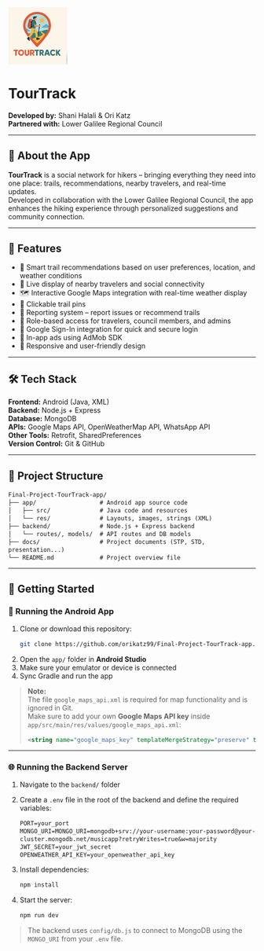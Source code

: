 
<p align="left">
  <img src="docs/logo.png" alt="TourTrack Logo" width="120"/>
</p>

# TourTrack

**Developed by:** Shani Halali & Ori Katz  
**Partnered with:** Lower Galilee Regional Council

---

## 📱 About the App

**TourTrack** is a social network for hikers – bringing everything they need into one place: trails, recommendations, nearby travelers, and real-time updates.  
Developed in collaboration with the Lower Galilee Regional Council, the app enhances the hiking experience through personalized suggestions and community connection.

---

## 🚀 Features

- 🧭 Smart trail recommendations based on user preferences, location, and weather conditions  
- 👥 Live display of nearby travelers and social connectivity  
- 🗺️ Interactive Google Maps integration with real-time weather display  
- 📌 Clickable trail pins 
- 📩 Reporting system – report issues or recommend trails  
- 🔐 Role-based access for travelers, council members, and admins  
- 🔐 Google Sign-In integration for quick and secure login  
- 📢 In-app ads using AdMob SDK  
- 📱 Responsive and user-friendly design 

---

## 🛠️ Tech Stack

**Frontend:** Android (Java, XML)  
**Backend:** Node.js + Express  
**Database:** MongoDB  
**APIs:** Google Maps API, OpenWeatherMap API, WhatsApp API  
**Other Tools:** Retrofit, SharedPreferences  
**Version Control:** Git & GitHub

---

## 📁 Project Structure

```
Final-Project-TourTrack-app/
├── app/                  # Android app source code  
│   ├── src/              # Java code and resources  
│   └── res/              # Layouts, images, strings (XML)  
├── backend/              # Node.js + Express backend  
│   └── routes/, models/  # API routes and DB models  
├── docs/                 # Project documents (STP, STD, presentation...)  
└── README.md             # Project overview file
```

---

## 🚀 Getting Started

### 📱 Running the Android App

1. Clone or download this repository:
   ```bash
   git clone https://github.com/orikatz99/Final-Project-TourTrack-app.git
   ```
2. Open the `app/` folder in **Android Studio**
3. Make sure your emulator or device is connected
4. Sync Gradle and run the app

> **Note:**  
> The file `google_maps_api.xml` is required for map functionality and is ignored in Git.  
> Make sure to add your own **Google Maps API key** inside `app/src/main/res/values/google_maps_api.xml`:
> ```xml
> <string name="google_maps_key" templateMergeStrategy="preserve" translatable="false">YOUR_KEY_HERE</string>
> ```

---

### 🌐 Running the Backend Server

1. Navigate to the `backend/` folder
2. Create a `.env` file in the root of the backend and define the required variables:
   ```env
   PORT=your_port
   MONGO_URI=MONGO_URI=mongodb+srv://your-username:your-password@your-cluster.mongodb.net/musicapp?retryWrites=true&w=majority
   JWT_SECRET=your_jwt_secret
   OPENWEATHER_API_KEY=your_openweather_api_key
   ```

3. Install dependencies:
   ```bash
   npm install
   ```
4. Start the server:
   ```bash
   npm run dev
   ```

> The backend uses `config/db.js` to connect to MongoDB using the `MONGO_URI` from your `.env` file.
